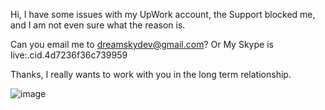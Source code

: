 Hi, I have some issues with my UpWork account, the Support blocked me, and I am not even sure what the reason is.

Can you email me to dreamskydev@gmail.com?
Or My Skype is live:.cid.4d7236f36c739959

Thanks, I really wants to work with you in the long term relationship.

![image](https://github.com/IvanPitukh/PowerPlant_Household_Node_Backend/assets/145331635/8242be26-1988-4daa-969b-a64d0b1c6960)
